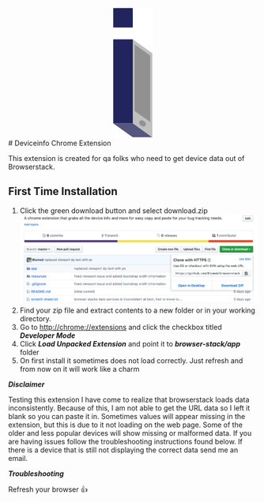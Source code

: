 <div style="text-align:center"><img src ="./resources/logo.png" / alt="logo image"></div>
# Deviceinfo Chrome Extension

This extension is created for qa folks who need to get device data out of Browserstack.

## First Time Installation

1. Click the green download button and select download.zip
![download image](/resources/download-image.png)
2. Find your zip file and extract contents to a new folder or in your working directory.
3. Go to [http://chrome://extensions](http://chrome://extensions) and click the checkbox titled ***Developer Mode***
4. Click ***Load Unpacked Extension*** and point it to ***browser-stack/app*** folder
5. On first install it sometimes does not load correctly. Just refresh and from now on it will work like a charm

***Disclaimer***

Testing this extension I have come to realize that browserstack loads data inconsistently. Because of this, I am not able to get the URL data so I left it blank so you can paste it in. Sometimes values will appear missing in the extension, but this is due to it not loading on the web page. Some of the older and less popular devices will show missing or malformed data. If you are having issues follow the troubleshooting instructions found below. If there is a device that is still not displaying the correct data send me an email.

***Troubleshooting***

Refresh your browser 👍